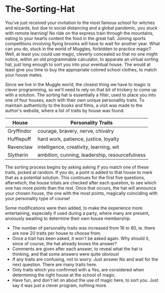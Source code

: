 # The-Sorting-Hat
You've just received your invitation to the most famous school for witches and wizards, but due to social distancing and a global pandemic, you stuck with remote learning! No ride on the express train through the mountains, eating to your hearts content the food in the great hall. Joining sports competitions involving flying brooms will have to wait for another year. What can you do, stuck in the world of Muggles, forbidden to practice magic? Well, at least you could use magic, cleverly concealed so that no one might notice, within an old programmable calculator, to apparate an virtual sorting hat, just long enough to sort you into your eventual house. The would at least give you time to buy the appropriate colored school clothes, to match your house mates.

Since we live in the Muggle world, the closest thing we have to magic is clever programming, so we'll need to rely on that bit of trickery to come up with a solution. The sorting hat is essentially a filter, used to place you into one of four houses, each with their own unique personallity traits. To maintain authenticity to the books and films, a visit was made to the author's website, where a list of traits by house was found.

| House | Personality Traits |
| ---------- | ---------------------------------------------- |
| Gryffindor | courage, bravery, nerve, chivalry              |
| Hufflepuff | hard work, patience, justice, loyalty          |
| Ravenclaw  | intelligence, creativity, learning, wit        |
| Slytherin  | ambition, cunning, leadership, resourcefulness |

The sorting process begins by asking asking if you match one of these traits, picked at random. If you do, a point is added to that house to mark that as a potential solution. This continues for the first five questions, afterwhich, the house totals are checked after each question, to see which one has more points than the rest. Once that occurs, the hat will announce your chosen house, the one with the most points, magically coinciding with your personality type of course! 

Some modifications were then added, to make the experience more entertaining, especially if used during a party, where many are present, anxiously awaiting to determine their own house membership.

- The number of personality traits was increased from 16 to 80, ie. there are now 20 traits per house to choose from.
- Once a trait has been asked, it won't be asked again. Why should it, since of course, the hat already knows the answer?
- Comments are given after each answer, to reveal what the hat is thinking, and that some answers were quite obvious!
- If any traits are confusing, not to worry. Just answer No and wait for the next question. There are many traits here.
- Only traits which you confirmed with a Yes, are considered when determining the right house at the school of magic.
- Have fun, and don't let on about the use of magic here, to sort you. Just say it was just a clever program, nothing more.
